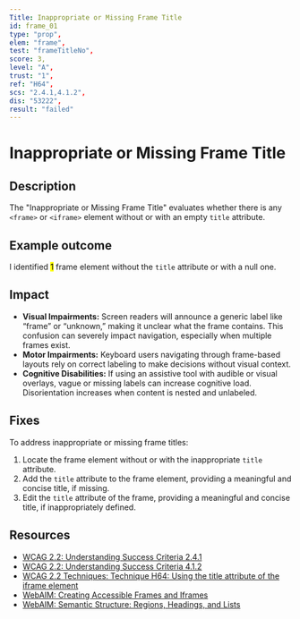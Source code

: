 ```yaml
---
Title: Inappropriate or Missing Frame Title
id: frame_01
type: "prop",
elem: "frame",
test: "frameTitleNo",
score: 3,
level: "A",
trust: "1",
ref: "H64",
scs: "2.4.1,4.1.2",
dis: "53222",
result: "failed"
---
```


# Inappropriate or Missing Frame Title

## Description

The "Inappropriate or Missing Frame Title" evaluates whether there is any <code>&lt;frame&gt;</code> or <code>&lt;iframe&gt;</code> element without or with an empty <code>title</code> attribute.

## Example outcome

I identified <mark>1</mark> frame element without the <code>title</code> attribute or with a null one.

## Impact

- **Visual Impairments:** Screen readers will announce a generic label like “frame” or “unknown,” making it unclear what the frame contains. This confusion can severely impact navigation, especially when multiple frames exist.
- **Motor Impairments:** Keyboard users navigating through frame-based layouts rely on correct labeling to make decisions without visual context.
- **Cognitive Disabilities:** If using an assistive tool with audible or visual overlays, vague or missing labels can increase cognitive load. Disorientation increases when content is nested and unlabeled.

## Fixes

To address inappropriate or missing frame titles:

1. Locate the frame element without or with the inappropriate <code>title</code> attribute.
2. Add the <code>title</code> attribute to the frame element, providing a meaningful and concise title, if missing.
3. Edit the <code>title</code> attribute of the frame, providing a meaningful and concise title, if inappropriately defined.

## Resources

- [WCAG 2.2: Understanding Success Criteria 2.4.1](https://www.w3.org/WAI/WCAG22/Understanding/bypass-blocks)
- [WCAG 2.2: Understanding Success Criteria 4.1.2](https://www.w3.org/WAI/WCAG22/Understanding/name-role-value)
- [WCAG 2.2 Techniques: Technique H64: Using the title attribute of the iframe element](https://www.w3.org/WAI/WCAG22/Techniques/html/H64)
- [WebAIM: Creating Accessible Frames and Iframes](https://webaim.org/techniques/frames/)
- [WebAIM: Semantic Structure: Regions, Headings, and Lists](https://webaim.org/techniques/semanticstructure/)
